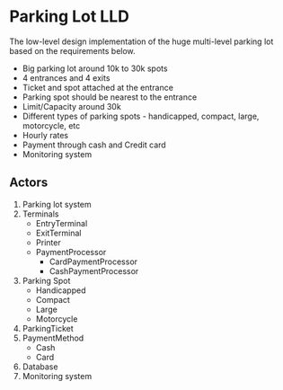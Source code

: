 # Parking Lot LLD
The low-level design implementation of the huge multi-level parking lot based on the requirements below.
- Big parking lot around 10k to 30k spots
- 4 entrances and 4 exits
- Ticket and spot attached at the entrance
- Parking spot should be nearest to the entrance
- Limit/Capacity around 30k
- Different types of parking spots - handicapped, compact, large, motorcycle, etc
- Hourly rates
- Payment through cash and Credit card
- Monitoring system

## Actors
1. Parking lot system
2. Terminals
    - EntryTerminal
    - ExitTerminal
    - Printer
    - PaymentProcessor
        - CardPaymentProcessor
        - CashPaymentProcessor
3. Parking Spot
    - Handicapped
    - Compact
    - Large
    - Motorcycle
4. ParkingTicket
5. PaymentMethod
    - Cash
    - Card
5. Database
6. Monitoring system